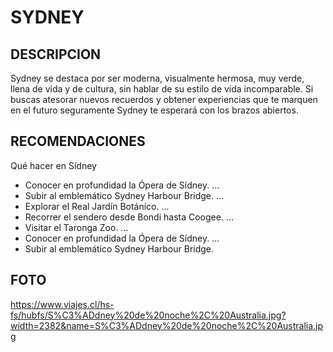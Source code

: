 # SYDNEY

## DESCRIPCION
Sydney se destaca por ser moderna, visualmente hermosa, muy verde, llena de vida y de cultura, sin hablar de su estilo de vida incomparable. Si buscas atesorar nuevos recuerdos y obtener experiencias que te marquen en el futuro seguramente Sydney te esperará con los brazos abiertos.

## RECOMENDACIONES
Qué hacer en Sídney
- Conocer en profundidad la Ópera de Sídney. ...
- Subir al emblemático Sydney Harbour Bridge. ...
- Explorar el Real Jardín Botánico. ...
- Recorrer el sendero desde Bondi hasta Coogee. ...
- Visitar el Taronga Zoo. ...
- Conocer en profundidad la Ópera de Sídney. ...
- Subir al emblemático Sydney Harbour Bridge.

## FOTO 
https://www.viajes.cl/hs-fs/hubfs/S%C3%ADdney%20de%20noche%2C%20Australia.jpg?width=2382&name=S%C3%ADdney%20de%20noche%2C%20Australia.jpg

